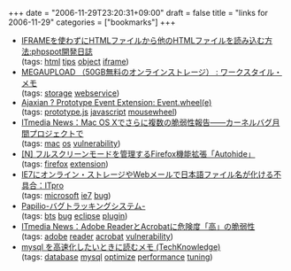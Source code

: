 +++
date = "2006-11-29T23:20:31+09:00"
draft = false
title = "links for 2006-11-29"
categories = ["bookmarks"]
+++

<ul class="delicious">
	<li>
		<div class="delicious-link"><a href="http://phpspot.org/blog/archives/2006/11/iframehtmlhtml.html">IFRAMEを使わずにHTMLファイルから他のHTMLファイルを読み込む方法:phpspot開発日誌</a></div>
		<div class="delicious-tags">(tags: <a href="http://del.icio.us/nobu666/html">html</a> <a href="http://del.icio.us/nobu666/tips">tips</a> <a href="http://del.icio.us/nobu666/object">object</a> <a href="http://del.icio.us/nobu666/iframe">iframe</a>)</div>
	</li>
	<li>
		<div class="delicious-link"><a href="http://www.ariel-networks.com/blogs/tokuriki/cat36/cat133/megaupload_50gb.html">MEGAUPLOAD （50GB無料のオンラインストレージ） : ワークスタイル・メモ</a></div>
		<div class="delicious-tags">(tags: <a href="http://del.icio.us/nobu666/storage">storage</a> <a href="http://del.icio.us/nobu666/webservice">webservice</a>)</div>
	</li>
	<li>
		<div class="delicious-link"><a href="http://ajaxian.com/archives/prototype-event-extension-eventwheele">Ajaxian ? Prototype Event Extension: Event.wheel(e)</a></div>
		<div class="delicious-tags">(tags: <a href="http://del.icio.us/nobu666/prototype.js">prototype.js</a> <a href="http://del.icio.us/nobu666/javascript">javascript</a> <a href="http://del.icio.us/nobu666/mousewheel">mousewheel</a>)</div>
	</li>
	<li>
		<div class="delicious-link"><a href="http://www.itmedia.co.jp/news/articles/0611/28/news017.html">ITmedia News：Mac OS Xでさらに複数の脆弱性報告――カーネルバグ月間プロジェクトで</a></div>
		<div class="delicious-tags">(tags: <a href="http://del.icio.us/nobu666/mac">mac</a> <a href="http://del.icio.us/nobu666/os">os</a> <a href="http://del.icio.us/nobu666/vulnerability">vulnerability</a>)</div>
	</li>
	<li>
		<div class="delicious-link"><a href="http://netafull.net/software/017052.html">[N] フルスクリーンモードを管理するFirefox機能拡張「Autohide」</a></div>
		<div class="delicious-tags">(tags: <a href="http://del.icio.us/nobu666/firefox">firefox</a> <a href="http://del.icio.us/nobu666/extension">extension</a>)</div>
	</li>
	<li>
		<div class="delicious-link"><a href="http://itpro.nikkeibp.co.jp/article/NEWS/20061129/255256/">IE7にオンライン・ストレージやWebメールで日本語ファイル名が化ける不具合：ITpro</a></div>
		<div class="delicious-tags">(tags: <a href="http://del.icio.us/nobu666/microsoft">microsoft</a> <a href="http://del.icio.us/nobu666/ie7">ie7</a> <a href="http://del.icio.us/nobu666/bug">bug</a>)</div>
	</li>
	<li>
		<div class="delicious-link"><a href="http://www.valtech.jp/papilio.htm">Papilio-バグトラッキングシステム-</a></div>
		<div class="delicious-tags">(tags: <a href="http://del.icio.us/nobu666/bts">bts</a> <a href="http://del.icio.us/nobu666/bug">bug</a> <a href="http://del.icio.us/nobu666/eclipse">eclipse</a> <a href="http://del.icio.us/nobu666/plugin">plugin</a>)</div>
	</li>
	<li>
		<div class="delicious-link"><a href="http://www.itmedia.co.jp/news/articles/0611/29/news060.html">ITmedia News：Adobe ReaderとAcrobatに危険度「高」の脆弱性</a></div>
		<div class="delicious-tags">(tags: <a href="http://del.icio.us/nobu666/adobe">adobe</a> <a href="http://del.icio.us/nobu666/reader">reader</a> <a href="http://del.icio.us/nobu666/acrobat">acrobat</a> <a href="http://del.icio.us/nobu666/vulnerability">vulnerability</a>)</div>
	</li>
	<li>
		<div class="delicious-link"><a href="http://tech.media-index.jp/2006/11/mysql_1.html">mysql を高速化したいときに読むメモ (TechKnowledge)</a></div>
		<div class="delicious-tags">(tags: <a href="http://del.icio.us/nobu666/database">database</a> <a href="http://del.icio.us/nobu666/mysql">mysql</a> <a href="http://del.icio.us/nobu666/optimize">optimize</a> <a href="http://del.icio.us/nobu666/performance">performance</a> <a href="http://del.icio.us/nobu666/tuning">tuning</a>)</div>
	</li>
</ul>
